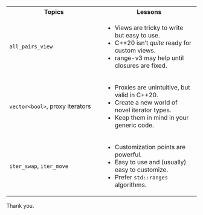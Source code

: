 <section>

<table class="hl-block compare-columns conclusion">
	<colgroup>
		<col style="width: 50%" />
		<col style="width: 50%" />
	</colgroup>
	<tr>
        <th class="cell-right-align">Topics</th>
        <th class="cell-left-align">Lessons</th>
	</tr>
	<tr class="fragment">
		<td class="cell-right-align"><code>all_pairs_view</code></td>
		<td>
			<ul>
				<li>Views are tricky to write but easy to use.</li>
				<li>C++20 isn’t <i>quite</i> ready for custom views.</li>
				<li>range-v3 may help until closures are fixed.</li>
			</ul>
		</td>
    </tr>
    <tr class="fragment">
		<td class="cell-right-align"><code>vector&lt;bool></code>, proxy iterators</td>
		<td>
			<ul>
				<li>Proxies are unintuitive, but valid in C++20.</li>
				<li>Create a new world of novel iterator types.</li>
				<li>Keep them in mind in your generic code.</li>
			</ul>
		</td>
    </tr>
    <tr class="fragment">
		<td class="cell-right-align"><code>iter_swap</code>, <code>iter_move</code></td>
		<td>
			<ul>
				<li>Customization points are powerful.</li>
				<li>Easy to use and (usually) easy to customize.</li>
				<li>Prefer <code>std::ranges</code> algorithms.</li>
			</ul>
		</td>
    </tr>
</table>

</section>
<section>

<div class="hl-block pretty-big-text">
Thank you.
</div>

</section>
